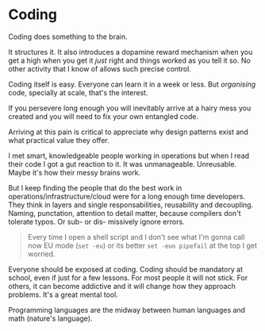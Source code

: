 # Coding

Coding does something to the brain.

It structures it. It also introduces a dopamine reward mechanism when
you get a high when you get it _just_ right and things worked as you
tell it so. No other activity that I know of allows such precise control.

Coding itself is easy. Everyone can learn it in a week or less. But
_organising_ code, specially at scale, that's the interest.

If you persevere long enough you will inevitably arrive at a hairy
mess you created and you will need to fix your own entangled code.

Arriving at this pain is critical to appreciate why design patterns
exist and what practical value they offer.

I met smart, knowledgeable people working in operations but when I read
their code I got a gut reaction to it. It was unmanageable. Unreusable.
Maybe it's how their messy brains work.

But I keep finding the people that do the best work in
operations/infrastructure/cloud were for a long enough time developers.
They think in layers and single responsabilities, reusability and
decoupling. Naming, punctation, attention to detail matter, because
compilers don't tolerate typos. Or sub- or dis- missively ignore errors.

> Every time I open a shell script and I don't see what I'm gonna
> call now EU mode (`set -eu`) or its better `set -euo pipefail` at
> the top I get worried.

Everyone should be exposed at coding. Coding should be mandatory at
school, even if just for a few lessons. For most people it will not stick.
For others, it can become addictive and it will change how they approach
problems. It's a great mental tool.

Programming languages are the midway between human languages and math
(nature's language).
